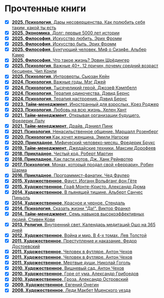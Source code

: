 # Прочтенные книги

- [x] [<b>2025. Психология</b>. Дары несовершенства. Как полюбить себя таким, какой ты есть](https://litres.com/book/brene-braun/dary-nesovershenstva-kak-polubit-sebya-takim-kakoy-ty-est-6741080/)
- [x] [<b>2025. Экономика</b>. Долг: первые 5000 лет истории](https://litres.com/book/devid-greber/dolg-pervye-5000-let-istorii-70245253/)
- [x] [<b>2025. Философия</b>. Искусство любить. Эрих Фромм](https://litres.com/audiobook/erih-fromm/iskusstvo-lubit-12934196/)
- [x] [<b>2025. Философия</b>. Искусство быть. Эрих Фромм](https://litres.com/book/erih-fromm/iskusstvo-byt-31513990/)
- [x] [<b>2025. Философия</b>. Бунтующий человек. Миф о Сизифе. Альбер Камю](https://www.litres.ru/book/alber-kamu/buntuuschiy-chelovek-mif-o-sizife-65071637/)
- [x] [<b>2025. Философия</b>. Что такое жизнь? Эрвин Шрёдингер](https://www.litres.ru/book/ervin-shredinger/chto-takoe-zhizn-7766381/chitat-onlayn/)
- [x] [<b>2025. Психология</b>. Важные 40+. 12 причин, почему средний возраст бесценен. Чип Конли](https://www.litres.ru/book/chip-konli/vazhnye-40-12-prichin-pochemu-sredniy-vozrast-bescenen-dorozhna-71285941/)
- [x] [<b>2025. Психология</b>. Интроверты. Сьюзан Кейн](https://www.litres.ru/audiobook/suzan-keyn/introverty-56443553/)
- [x] [<b>2024. Психология</b>. Важные годы. Мэг Джей](https://www.litres.ru/book/meg-dzhey/vazhnye-gody-pochemu-ne-stoit-otkladyvat-zhizn-na-potom-7230542/)
- [x] [<b>2024. Психология</b>. Тысячеликий герой. Джозеф Кэмпбелл](https://www.litres.ru/book/dzhozef-kempbell/tysyachelikiy-geroy-33848058/)
- [x] [<b>2024. Психология</b>. Терапия одиночества. Дэвид Бернс](https://www.litres.ru/book/david-d-burns/terapiya-odinochestva-kak-nauchitsya-obschatsya-druzhit-i-lu-69015931/)
- [x] [<b>2024. Психология</b>. Терапия настроения. Дэвид Бернс](https://www.litres.ru/book/david-d-burns/terapiya-nastroeniya-klinicheski-dokazannyy-sposob-pobedit-d-40975505/)
- [x] [<b>2023. Тайм-менеджмент</b>. Иностранный для взрослых. Крез Роджер](https://www.litres.ru/book/richard-roberts-1062/inostrannyy-dlya-vzroslyh-kak-vyuchit-novyy-yazyk-v-l-22770721/)
- [x] [<b>2023. Психология</b>. Любовь на всю жизнь. Хелен Хант](https://www.litres.ru/book/harvill-hendriks/lubov-na-vsu-zhizn-rukovodstvo-dlya-par-47011374/)
- [x] [<b>2021. Тайм-менеджмент</b>. Открывая организации будущего. Фредерик Лалу](https://www.litres.ru/book/frederik-lalu/otkryvaya-organizacii-buduschego-12472950/)
- [x] [<b>2021. Тайм-менеджмент</b>. Драйв. Дэниел Пинк](https://www.litres.ru/book/daniel-h-pink/drayv-chto-na-samom-dele-nas-motiviruet-5019930/)
- [x] [<b>2021. Психология</b>. Ненасильственное общение. Маршалл Розенберг](https://www.litres.ru/book/marshall-rozenberg/nenasilstvennoe-obschenie-v-povsednevnoy-zhizni-praktic-67722486/)
- [x] [<b>2020. Психология</b> Как хочет женщина. Эмили Нагоски](https://www.litres.ru/book/emili-nagoski/kak-hochet-zhenschina-master-klass-po-nauke-seksa-19405358/)
- [x] [<b>2020. Прикладное</b>. Мифический человеко-месяц. Фредерик Брукс](https://www.litres.ru/book/frederik-bruks/mificheskiy-cheloveko-mesyac-ili-kak-sozdautsya-programmnye-58154399/)
- [x] [<b>2019. Тайм-менеджмент</b>. Джедайские техники. Максим Дорофеев](https://www.litres.ru/book/maksim-dorofeev/dzhedayskie-tehniki-kak-vospitat-svou-obezyanu-opustoshit-23590168/)
- [x] [<b>2018. Прикладное</b>. Чистый код. Роберт Мартин](https://www.litres.ru/book/robert-s-martin/chistyy-kod-sozdanie-analiz-i-refaktoring-pdf-epub-6444478/)
- [x] [<b>2018. Прикладное</b>. Как пасти котов. Дж. Ханк Рейнвотер](https://www.litres.ru/book/dzh-hank-reynvoter/kak-pasti-kotov-nastavlenie-dlya-programmistov-rukovody-167876/)
- [x] [<b>2017. Психология</b>. Монах, который продал свой «феррари». Робин Шарма](https://www.litres.ru/book/robin-sharma-2/monah-kotoryy-prodal-svoy-ferrari-6564847/)
- [x] [<b>2016. Прикладное</b>. Программист-фанатик. Чед Фаулер](https://www.litres.ru/book/ched-fauler/programmist-fanatik-9535814/)
- [x] [<b>2015. Художественное</b>. Фауст. Иоганн Вольфганг фон Гёте](https://www.litres.ru/book/iogann-volfgang-fon-gete/faust-66669668/chitat-onlayn/)
- [x] [<b>2015. Художественное</b>. Граф Монте-Кристо. Александр Дюма](https://www.litres.ru/book/aleksandr-duma/graf-monte-kristo-122729/)
- [x] [<b>2014. Художественное</b>. В пьянящей тишине. Альберт Санчес Пиньоль](https://www.ozon.ru/product/v-pyanyashchey-tishine-pinol-albert-sanches-1874297864/)
- [x] [<b>2014. Художественное</b>. Красное и черное. Стендаль](https://www.litres.ru/book/stendal/krasnoe-i-chernoe-134566/)
- [x] [<b>2014. Психология</b>. Сказать жизни "Да!". Виктор Франкл](https://www.litres.ru/book/viktor-frankl/skazat-zhizni-da-psiholog-v-konclagere-147113/)
- [x] [<b>2014. Тайм-менеджмент</b>. Семь навыков высокоэффективных людей. Стивен Кови](https://www.litres.ru/book/stiven-kovi/sem-navykov-vysokoeffektivnyh-ludey-na-praktike-dnevnik-formir-69018265/)
- [x] [<b>2013. Религия</b>. Внутренний свет. Календарь медитаций Ошо на 365 дней](https://www.litres.ru/book/bhagavan-radzhnish-osh/vnutrenniy-svet-kalendar-meditaciy-osho-na-365-dney-8509776/)
- [x] [<b>2012. Художественное</b>. Война и мир. В 4-х томах. Лев Толстой](https://www.litres.ru/book/lev-tolstoy/voyna-i-mir-kollekcionnoe-illustrirovannoe-izdanie-69495367/)
- [x] [<b>2011. Художественное</b>. Преступление и наказание. Федор Достоевский](https://www.litres.ru/book/fedor-dostoevskiy/prestuplenie-i-nakazanie-64758176/)
- [x] [<b>2011. Художественное</b>. Человек в футляре. Антон Чехов](https://www.litres.ru/book/anton-chehov/chelovek-v-futlyare-172164/)
- [x] [<b>2011. Художественное</b>. Человек в футляре. Антон Чехов](https://www.litres.ru/book/anton-chehov/chelovek-v-futlyare-172164/)
- [x] [<b>2011. Художественное</b>. Мертвые души. Николай Гоголь](https://www.litres.ru/book/nikolay-gogol/mertvye-dushi-64410952/)
- [x] [<b>2010. Художественное</b>. Вишневый сад. Антон Чехов](https://www.litres.ru/book/anton-chehov/vishnevyy-sad-172106/)
- [x] [<b>2010. Художественное</b>. Горе от ума. Александр Грибоедов](https://www.litres.ru/book/aleksandr-griboedov/gore-ot-uma-71055589/)
- [x] [<b>2010. Художественное</b>. Гроза. Александр Островский](https://www.litres.ru/book/aleksandr-ostrovskiy/groza-172629/)
- [x] [<b>2009. Художественное</b>. Евгений Онегин](https://www.litres.ru/book/aleksandr-pushkin/evgeniy-onegin-19068701/)
- [x] [<b>2008. Художественное</b>. Леди Макбет Мценского уезда](https://www.litres.ru/book/nikolay-leskov/ledi-makbet-mcenskogo-uezda-175270/)
